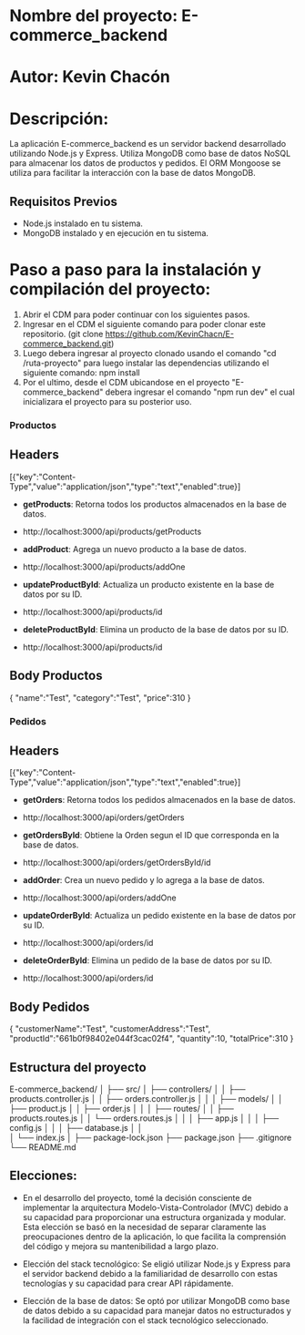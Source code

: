 # Nombre del proyecto: E-commerce_backend
# Autor: Kevin Chacón

# Descripción: 
La aplicación E-commerce_backend es un servidor backend desarrollado utilizando Node.js y Express. Utiliza MongoDB como base de datos NoSQL para almacenar los datos de productos y pedidos. El ORM Mongoose se utiliza para facilitar la interacción con la base de datos MongoDB.

## Requisitos Previos
- Node.js instalado en tu sistema.
- MongoDB instalado y en ejecución en tu sistema.

# Paso a paso para la instalación y compilación del proyecto:

1. Abrir el CDM para poder continuar con los siguientes pasos.
2. Ingresar en el CDM el siguiente comando para poder clonar este repositorio. (git clone https://github.com/KevinChacn/E-commerce_backend.git)
3. Luego debera ingresar al proyecto clonado usando el comando "cd /ruta-proyecto" para luego instalar las dependencias utilizando el siguiente comando: npm install
4. Por el ultimo, desde el CDM ubicandose en el proyecto "E-commerce_backend" debera ingresar el comando "npm run dev" el cual inicializara el proyecto para su posterior uso.


### Productos

## Headers
[{"key":"Content-Type","value":"application/json","type":"text","enabled":true}]

- **getProducts**: Retorna todos los productos almacenados en la base de datos.
- http://localhost:3000/api/products/getProducts

- **addProduct**: Agrega un nuevo producto a la base de datos.
- http://localhost:3000/api/products/addOne

- **updateProductById**: Actualiza un producto existente en la base de datos por su ID.
- http://localhost:3000/api/products/id

- **deleteProductById**: Elimina un producto de la base de datos por su ID.
- http://localhost:3000/api/products/id

## Body Productos
{
    "name":"Test",
    "category":"Test",
    "price":310
}

### Pedidos

## Headers
[{"key":"Content-Type","value":"application/json","type":"text","enabled":true}]

- **getOrders**: Retorna todos los pedidos almacenados en la base de datos.
- http://localhost:3000/api/orders/getOrders

- **getOrdersById**: Obtiene la Orden segun el ID que corresponda en la base de datos.
- http://localhost:3000/api/orders/getOrdersById/id

- **addOrder**: Crea un nuevo pedido y lo agrega a la base de datos.
- http://localhost:3000/api/orders/addOne

- **updateOrderById**: Actualiza un pedido existente en la base de datos por su ID.
- http://localhost:3000/api/orders/id

- **deleteOrderById**: Elimina un pedido de la base de datos por su ID.
- http://localhost:3000/api/orders/id

## Body Pedidos
{
    "customerName":"Test",
    "customerAddress":"Test",
    "productId":"661b0f98402e044f3cac02f4",
    "quantity":10,
    "totalPrice":310
}

## Estructura del proyecto
E-commerce_backend/
│
├── src/
│   ├── controllers/
│   │   ├── products.controller.js
│   │   ├── orders.controller.js
│   │
│   ├── models/
│   │   ├── product.js
│   │   ├── order.js
│   │
│   ├── routes/
│   │   ├── products.routes.js
│   │   └── orders.routes.js
│   │
│   ├── app.js
│   │
│   ├── config.js
│   │
│   ├── database.js
│   │   
│   └── index.js
│
├── package-lock.json
├── package.json
├── .gitignore
└── README.md

## Elecciones:

- En el desarrollo del proyecto, tomé la decisión consciente de implementar la arquitectura Modelo-Vista-Controlador (MVC) debido a su capacidad para proporcionar una estructura organizada y modular. Esta elección se basó en la necesidad de separar claramente las preocupaciones dentro de la aplicación, lo que facilita la comprensión del código y mejora su mantenibilidad a largo plazo.

- Elección del stack tecnológico: Se eligió utilizar Node.js y Express para el servidor backend debido a la familiaridad de desarrollo con estas tecnologías y su capacidad para crear API rápidamente.

- Elección de la base de datos: Se optó por utilizar MongoDB como base de datos debido a su capacidad para manejar datos no estructurados y la facilidad de integración con el stack tecnológico seleccionado.



